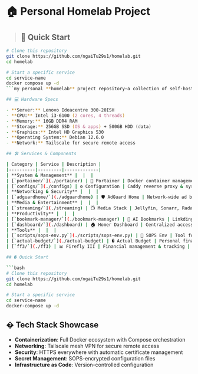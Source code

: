 # 🏠 Personal Homelab Project

> ## 🚀 Quick Start

```zsh
# Clone this repository
git clone https://github.com/ngaiTu29s1/homelab.git
cd homelab

# Start a specific service
cd service-name
docker compose up -d
```my personal **homelab** project repository—a collection of self-hosted services and configurations I use for learning, experimentation, and daily digital life management.

## 💻 Hardware Specs

- **Server:** Lenovo Ideacentre 300-20ISH
- **CPU:** Intel i3-6100 (2 cores, 4 threads)
- **Memory:** 16GB DDR4 RAM
- **Storage:** 256GB SSD (OS & apps) + 500GB HDD (data)
- **Graphics:** Intel HD Graphics 530
- **Operating System:** Debian 12.6.0
- **Network:** Tailscale for secure remote access

## 🛠️ Services & Components

| Category | Service | Description |
|----------|---------|-------------|
| **System & Management** |  |  |
| [`portainer/`](./portainer) | 🐳 Portainer | Docker container management UI |
| [`configs/`](./configs) | ⚙️ Configuration | Caddy reverse proxy & system configs |
| **Networking & Security** |  |  |
| [`adguardhome/`](./adguardhome) | 🛡️ AdGuard Home | Network-wide ad blocking & DNS control |
| **Media & Entertainment** |  |  |
| [`streaming/`](./streaming) | 📺 Media Stack | Jellyfin, Sonarr, Radarr, Prowlarr & qBittorrent |
| **Productivity** |  |  |
| [`bookmark-manager/`](./bookmark-manager) | 🔖 AI Bookmarks | Linkding + Gemini AI for smart bookmark management |
| [`dashboard/`](./dashboard) | 🏠 Homer Dashboard | Centralized access to all services |
| **Tools** |  |  |
| [`scripts/sops-env.py`](./scripts/sops-env.py) | 🔐 SOPS Env | Tool for managing encrypted environment files |
| [`actual-budget/`](./actual-budget) | � Actual Budget | Personal finance management |
| [`ff3/`](./ff3) | 📊 Firefly III | Financial management & tracking |

## � Quick Start

```bash
# Clone this repository
git clone https://github.com/ngaiTu29s1/homelab.git
cd homelab

# Start a specific service
cd service-name
docker-compose up -d
```

## � Tech Stack Showcase

- **Containerization**: Full Docker ecosystem with Compose orchestration
- **Networking**: Tailscale mesh VPN for secure remote access
- **Security**: HTTPS everywhere with automatic certificate management
- **Secret Management**: SOPS-encrypted configuration files
- **Infrastructure as Code**: Version-controlled configuration